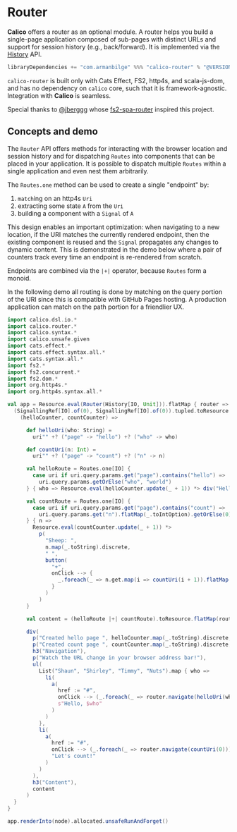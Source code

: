 # Router

**Calico** offers a router as an optional module. A router helps you build a single-page application composed of sub-pages with distinct URLs and support for session history (e.g., back/forward). It is implemented via the [History](https://developer.mozilla.org/en-US/docs/Web/API/History) API.

```scala
libraryDependencies += "com.armanbilge" %%% "calico-router" % "@VERSION@"
```

`calico-router` is built only with Cats Effect, FS2, http4s, and scala-js-dom, and has no dependency on `calico` core, such that it is framework-agnostic. Integration with **Calico** is seamless.

Special thanks to [@jberggg](https://github.com/jberggg) whose [fs2-spa-router](https://github.com/jberggg/fs2-spa-router) inspired this project.

## Concepts and demo

The `Router` API offers methods for interacting with the browser location and session history and for dispatching `Routes` into components that can be placed in your application. It is possible to dispatch multiple `Routes` within a single application and even nest them arbitrarily.

The `Routes.one` method can be used to create a single "endpoint" by:

1. `match`ing on an http4s `Uri`
2. extracting some state `A` from the `Uri`
3. building a component with a `Signal` of `A`

This design enables an important optimization: when navigating to a new location, if the URI matches the currently rendered endpoint, then the existing component is reused and the `Signal` propagates any changes to dynamic content. This is demonstrated in the demo below where a pair of counters track every time an endpoint is re-rendered from scratch.

Endpoints are combined via the `|+|` operator, because `Routes` form a monoid.

In the following demo all routing is done by matching on the query portion of the URI since this is compatible with GitHub Pages hosting. A production application can match on the path portion for a friendlier UX.

```scala mdoc:js
import calico.dsl.io.*
import calico.router.*
import calico.syntax.*
import calico.unsafe.given
import cats.effect.*
import cats.effect.syntax.all.*
import cats.syntax.all.*
import fs2.*
import fs2.concurrent.*
import fs2.dom.*
import org.http4s.*
import org.http4s.syntax.all.*

val app = Resource.eval(Router(History[IO, Unit])).flatMap { router =>
  (SignallingRef[IO].of(0), SignallingRef[IO].of(0)).tupled.toResource.flatMap {
    (helloCounter, countCounter) =>

      def helloUri(who: String) =
        uri"" +? ("page" -> "hello") +? ("who" -> who)

      def countUri(n: Int) =
        uri"" +? ("page" -> "count") +? ("n" -> n)

      val helloRoute = Routes.one[IO] {
        case uri if uri.query.params.get("page").contains("hello") =>
          uri.query.params.getOrElse("who", "world")
      } { who => Resource.eval(helloCounter.update(_ + 1)) *> div("Hello, ", who) }

      val countRoute = Routes.one[IO] {
        case uri if uri.query.params.get("page").contains("count") =>
          uri.query.params.get("n").flatMap(_.toIntOption).getOrElse(0)
      } { n =>
        Resource.eval(countCounter.update(_ + 1)) *>
          p(
            "Sheep: ",
            n.map(_.toString).discrete,
            " ",
            button(
              "+",
              onClick --> {
                _.foreach(_ => n.get.map(i => countUri(i + 1)).flatMap(router.navigate))
              }
            )
          )
      }

      val content = (helloRoute |+| countRoute).toResource.flatMap(router.dispatch)

      div(
        p("Created hello page ", helloCounter.map(_.toString).discrete, " times."),
        p("Created count page ", countCounter.map(_.toString).discrete, " times."),
        h3("Navigation"),
        p("Watch the URL change in your browser address bar!"),
        ul(
          List("Shaun", "Shirley", "Timmy", "Nuts").map { who =>
            li(
              a(
                href := "#",
                onClick --> (_.foreach(_ => router.navigate(helloUri(who)))),
                s"Hello, $who"
              )
            )
          },
          li(
            a(
              href := "#",
              onClick --> (_.foreach(_ => router.navigate(countUri(0)))),
              "Let's count!"
            )
          )
        ),
        h3("Content"),
        content
      )
  }
}

app.renderInto(node).allocated.unsafeRunAndForget()
```
